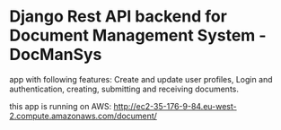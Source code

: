 # Django Rest API backend for Document Management System - DocManSys

app with following features: Create and update user profiles, Login and authentication, 
creating, submitting and receiving documents.


this app is running on AWS: http://ec2-35-176-9-84.eu-west-2.compute.amazonaws.com/document/
